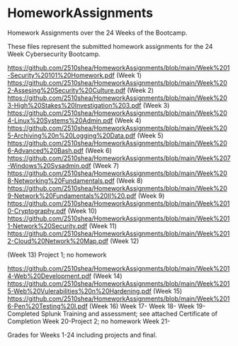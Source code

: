 # HomeworkAssignments
Homework Assignments over the 24 Weeks of the Bootcamp. 

These files represent the submitted homework assignments for the 24 Week Cybersecurity Bootcamp. 

https://github.com/2510shea/HomeworkAssignments/blob/main/Week%201-Security%20101%20Homework.pdf (Week 1)
https://github.com/2510shea/HomeworkAssignments/blob/main/Week%202-Assesing%20Security%20Culture.pdf (Week 2)
https://github.com/2510shea/HomeworkAssignments/blob/main/Week%203-High%20Stakes%20Investigation%203.pdf (Week 3)
https://github.com/2510shea/HomeworkAssignments/blob/main/Week%204-Linux%20Systems%20Admin.pdf (Week 4)
https://github.com/2510shea/HomeworkAssignments/blob/main/Week%205-Archiving%20n%20Logging%20Data.pdf (Week 5)
https://github.com/2510shea/HomeworkAssignments/blob/main/Week%206-Advanced%20Bash.pdf (Week 6)
https://github.com/2510shea/HomeworkAssignments/blob/main/Week%207-Windows%20Sysadmin.pdf (Week 7)
https://github.com/2510shea/HomeworkAssignments/blob/main/Week%208-Networking%20Fundamentals.pdf (Week 8)
https://github.com/2510shea/HomeworkAssignments/blob/main/Week%209-Network%20Fundamentals%20II%20.pdf (Week 9)
https://github.com/2510shea/HomeworkAssignments/blob/main/Week%2010-Cryptography.pdf (Week 10)
https://github.com/2510shea/HomeworkAssignments/blob/main/Week%2011-Network%20Security.pdf (Week 11)
https://github.com/2510shea/HomeworkAssignments/blob/main/Week%2012-Cloud%20Network%20Map.pdf (Week 12)

(Week 13) Project 1; no homework 

https://github.com/2510shea/HomeworkAssignments/blob/main/Week%2014-Web%20Development.pdf (Week 14)
https://github.com/2510shea/HomeworkAssignments/blob/main/Week%2015-Web%20Vulerabilities%20n%20Hardening.pdf (Week 15)
https://github.com/2510shea/HomeworkAssignments/blob/main/Week%2016-Pen%20Testing%20I.pdf (Week 16) 
Week 17-
Week 18-
Week 19-Completed Splunk Training and assessment; see attached Certificate of Completion 
Week 20-Project 2; no homework 
Week 21-

Grades for Weeks 1-24 including projects and final. 
